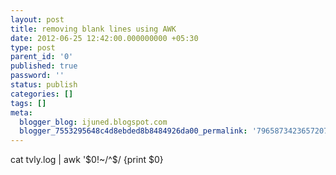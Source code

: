 ```yaml
---
layout: post
title: removing blank lines using AWK
date: 2012-06-25 12:42:00.000000000 +05:30
type: post
parent_id: '0'
published: true
password: ''
status: publish
categories: []
tags: []
meta:
  blogger_blog: ijuned.blogspot.com
  blogger_7553295648c4d8ebded8b8484926da00_permalink: '7965873423657207825'
---
```

<div dir="ltr" style="text-align:left;">
<div>cat tvly.log | awk '$0!~/^$/ {print $0}</div>
</div>
